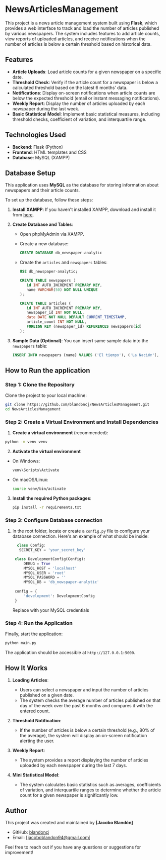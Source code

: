 # NewsArticlesManagement

This project is a news article management system built using **Flask**, which provides a web interface to track and load the number of articles published by various newspapers. The system includes features to add article counts, view reports of uploaded articles, and receive notifications when the number of articles is below a certain threshold based on historical data.

## Features

- **Article Uploads**: Load article counts for a given newspaper on a specific date.
- **Threshold Check**: Verify if the article count for a newspaper is below a calculated threshold based on the latest 6 months' data.
- **Notifications**: Display on-screen notifications when article counts are below the expected threshold (email or instant messaging notifications).
- **Weekly Report**: Display the number of articles uploaded by each newspaper during the last week.
- **Basic Statistical Model**: Implement basic statistical measures, including threshold checks, coefficient of variation, and interquartile range.

## Technologies Used

- **Backend**: Flask (Python)
- **Frontend**: HTML templates and CSS
- **Database**: MySQL (XAMPP)

## Database Setup

This application uses **MySQL** as the database for storing information about newspapers and their article counts.

To set up the database, follow these steps:

1. **Install XAMPP**: If you haven't installed XAMPP, download and install it from [here](https://www.apachefriends.org/index.html).

2. **Create Database and Tables**:
     - Open phpMyAdmin via XAMPP.
     - Create a new database:
         ```sql
         CREATE DATABASE db_newspaper-analytic
         ```
     - Create the `articles` and `newspapers` tables:
       
         ```sql
         USE db_newspaper-analytic;

         CREATE TABLE newspapers (
            id INT AUTO_INCREMENT PRIMARY KEY,
            name VARCHAR(50) NOT NULL UNIQUE
         );

         CREATE TABLE articles (
            id INT AUTO_INCREMENT PRIMARY KEY,
            newspaper_id INT NOT NULL,
            date DATE NOT NULL DEFAULT CURRENT_TIMESTAMP,
            article_count INT NOT NULL,
            FOREIGN KEY (newspaper_id) REFERENCES newspapers(id)
         );
         ```
3. **Sample Data (Optional)**:
    You can insert same sample data into the `newspapers` table:
   ```sql
   INSERT INTO newspapers (name) VALUES ('El tiempo'), ('La Nación'), ('O Globo');
   ```

## How to Run the application

### Step 1: Clone the Repository

Clone the project to your local machine:

```bash
git clone https://github.com/blandoncj/NewsArticlesManagement.git
cd NewsArticlesManagement
```

### Step 2: Create a Virtual Environment and Install Dependencies

1. **Create a virtual environment** (recommended):

  ```bash
  python -m venv venv
  ```

2. **Activate the virtual environment**
  - On Windows:

    ```bash
    venv\Scripts\Activate
    ```
  
  - On macOS/Linux:
  
    ```bash
    source venv/bin/activate
    ```
    
3. **Install the required Python packages**:

   ```bash
   pip install -r requirements.txt
   ```

### Step 3: Configure Database connection

1. In the root folder, locate or create a `config.py` file to configure your database connection. Here's an example of what should be inside:

   ```python
     class Config:
      SECRET_KEY = 'your_secret_key' 

    class DevelopmentConfig(Config):
        DEBUG = True
        MYSQL_HOST = 'localhost'
        MYSQL_USER = 'root'
        MYSQL_PASSWORD = ''
        MYSQL_DB = 'db_newspaper-analytic'
    
    config = {
        'development': DevelopmentConfig
    }
   ```
   Replace with your MySQL credentials

### Step 4: Run the Application

Finally, start the application:

```bash
python main.py
```
The application should be accessible at `http://127.0.0.1:5000`.

## How It Works

1. **Loading Articles**: 
    - Users can select a newspaper and input the number of articles published on a given date. 
    - The system checks the average number of articles published on that day of the week over the past 6 months and compares it with the entered count.
  
2. **Threshold Notification**: 
    - If the number of articles is below a certain threshold (e.g., 80% of the average), the system will display an on-screen notification alerting the user.

3. **Weekly Report**: 
    - The system provides a report displaying the number of articles uploaded by each newspaper during the last 7 days.

4. **Mini Statistical Model**: 
    - The system calculates basic statistics such as averages, coefficients of variation, and interquartile ranges to determine whether the article count for a given newspaper is significantly low.

## Author

This project was created and maintained by **[Jacobo Blandón]**

- GitHub: [blandoncj](https://github.com/blandoncj)
- Email: [jacoboblandon94@gmail.com]

Feel free to reach out if you have any questions or suggestions for improvement!
    

